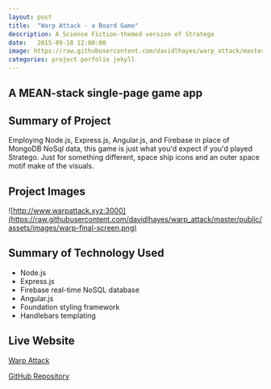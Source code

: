 ```yaml
---
layout: post
title:  "Warp Attack - a Board Game"
description: A Science Fiction-themed version of Stratego
date:   2015-09-18 12:00:00
image: https://raw.githubusercontent.com/davidlhayes/warp_attack/master/public/assets/images/warp-final-screen.png
categories: project porfolio jekyll
---
```

## A MEAN-stack single-page game app ##

## Summary of Project

Employing Node.js, Express.js, Angular.js, and Firebase in place of MongoDB NoSql data, this game is just what you'd expect if you'd played Stratego. Just for something different, space ship icons and an outer space motif make of the visuals.

## Project Images

![http://www.warpattack.xyz:3000](https://raw.githubusercontent.com/davidlhayes/warp_attack/master/public/assets/images/warp-final-screen.png)

## Summary of Technology Used

- Node.js
- Express.js
- Firebase real-time NoSQL database
- Angular.js
- Foundation styling framework
- Handlebars templating

## Live Website

[Warp Attack](http://www.warpattack.xyz:3000)

[GitHub Repository](https://github.com/davidlhayes/warp_attack)
